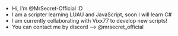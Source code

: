 - Hi, I’m @MrSecret-Official :D
- I am a scripter learning LUAU and JavaScript, soon I will learn C#
- I am currently collaborating with Vixx77 to develop new scripts!
- You can contact me by discord --> @mrsecret_official

<!---
MrSecret-Official/MrSecret-Official is a ✨ special ✨ repository because its `README.md` (this file) appears on your GitHub profile.
You can click the Preview link to take a look at your changes.
--->
